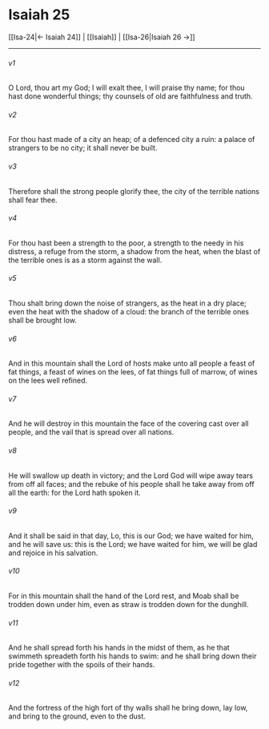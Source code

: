 # Isaiah 25

[[Isa-24|← Isaiah 24]] | [[Isaiah]] | [[Isa-26|Isaiah 26 →]]
***

###### v1
O Lord, thou art my God; I will exalt thee, I will praise thy name; for thou hast done wonderful things; thy counsels of old are faithfulness and truth.
###### v2
For thou hast made of a city an heap; of a defenced city a ruin: a palace of strangers to be no city; it shall never be built.
###### v3
Therefore shall the strong people glorify thee, the city of the terrible nations shall fear thee.
###### v4
For thou hast been a strength to the poor, a strength to the needy in his distress, a refuge from the storm, a shadow from the heat, when the blast of the terrible ones is as a storm against the wall.
###### v5
Thou shalt bring down the noise of strangers, as the heat in a dry place; even the heat with the shadow of a cloud: the branch of the terrible ones shall be brought low.
###### v6
And in this mountain shall the Lord of hosts make unto all people a feast of fat things, a feast of wines on the lees, of fat things full of marrow, of wines on the lees well refined.
###### v7
And he will destroy in this mountain the face of the covering cast over all people, and the vail that is spread over all nations.
###### v8
He will swallow up death in victory; and the Lord God will wipe away tears from off all faces; and the rebuke of his people shall he take away from off all the earth: for the Lord hath spoken it.
###### v9
And it shall be said in that day, Lo, this is our God; we have waited for him, and he will save us: this is the Lord; we have waited for him, we will be glad and rejoice in his salvation.
###### v10
For in this mountain shall the hand of the Lord rest, and Moab shall be trodden down under him, even as straw is trodden down for the dunghill.
###### v11
And he shall spread forth his hands in the midst of them, as he that swimmeth spreadeth forth his hands to swim: and he shall bring down their pride together with the spoils of their hands.
###### v12
And the fortress of the high fort of thy walls shall he bring down, lay low, and bring to the ground, even to the dust. 
